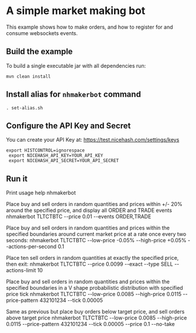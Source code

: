 A simple market making bot
==========================

This example shows how to make orders, and how to register for and consume websockets events.


Build the example
-----------------

To build a single executable jar with all dependencies run:

    mvn clean install


Install alias for `nhmakerbot` command
--------------------------------------

    . set-alias.sh


Configure the API Key and Secret
--------------------------------

You can create your API Key at: https://test.nicehash.com/settings/keys

```
export HISTCONTROL=ignorespace
 export NICEHASH_API_KEY=YOUR_API_KEY
 export NICEHASH_API_SECRET=YOUR_API_SECRET
```


Run it
------

Print usage help
    nhmakerbot

Place buy and sell orders in random quantities and prices within +/- 20% around the specified price, and display all ORDER and TRADE events
    nhmakerbot TLTCTBTC --price 0.01 --events ORDER,TRADE

Place buy and sell orders in random quantities and prices within the specified boundaries around current market price at a rate once every two seconds:
    nhmakerbot TLTCTBTC --low-price -0.05% --high-price +0.05% --actions-per-second 0.1

Place ten sell orders in random quantities at exactly the specified price, then exit:
    nhmakerbot TLTCTBTC --price 0.0099 --exact --type SELL --actions-limit 10

Place buy and sell orders in random quantities and prices within the specified boundaries in a V shape probabilistic distribution with specified price tick
    nhmakerbot TLTCTBTC --low-price 0.0085 --high-price 0.0115 --price-pattern 432101234 --tick 0.00005

Same as previous but place buy orders below target price, and sell orders above target price
    nhmakerbot TLTCTBTC --low-price 0.0085 --high-price 0.0115 --price-pattern 432101234 --tick 0.00005 --price 0.1 --no-take

